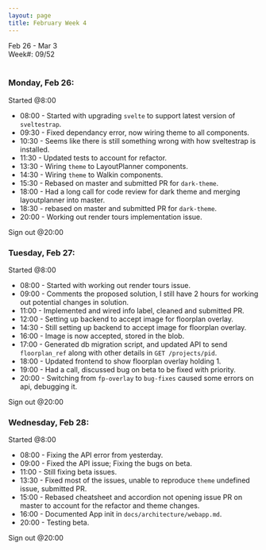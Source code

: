 ```yaml
---
layout: page
title: February Week 4
---
```


Feb 26 - Mar 3<br>
Week#: 09/52<br><br>

### Monday, Feb 26:

Started @8:00

- 08:00 - Started with upgrading `svelte` to support latest version of `sveltestrap`.
- 09:30 - Fixed dependancy error, now wiring theme to all components.
- 10:30 - Seems like there is still something wrong with how sveltestrap is installed.
- 11:30 - Updated tests to account for refactor.
- 13:30 - Wiring `theme` to LayoutPlanner components.
- 14:30 - Wiring `theme` to Walkin components.
- 15:30 - Rebased on master and submitted PR for `dark-theme`.
- 18:00 - Had a long call for code review for dark theme and merging layoutplanner into master.
- 18:30 - rebased on master and submitted PR for `dark-theme`.
- 20:00 - Working out render tours implementation issue.

Sign out @20:00

### Tuesday, Feb 27:

Started @8:00

- 08:00 - Started with working out render tours issue.
- 09:00 - Comments the proposed solution, I still have 2 hours for working out potential changes in solution.
- 11:00 - Implemented and wired info label, cleaned and submitted PR.
- 12:00 - Setting up backend to accept image for floorplan overlay.
- 14:30 - Still setting up backend to accept image for floorplan overlay.
- 16:00 - Image is now accepted, stored in the blob.
- 17:00 - Generated db migration script, and updated API to send `floorplan_ref` along with other details in `GET /projects/pid`.
- 18:00 - Updated frontend to show floorplan overlay holding 1.
- 19:00 - Had a call, discussed bug on beta to be fixed with priority.
- 20:00 - Switching from `fp-overlay` to `bug-fixes` caused some errors on api, debugging it.

Sign out @20:00

### Wednesday, Feb 28:

Started @8:00

- 08:00 - Fixing the API error from yesterday.
- 09:00 - Fixed the API issue; Fixing the bugs on beta.
- 11:00 - Still fixing beta issues.
- 13:30 - Fixed most of the issues, unable to reproduce `theme` undefined issue, submitted PR.
- 15:00 - Rebased cheatsheet and accordion not opening issue PR on master to account for the refactor and theme changes.
- 16:00 - Documented App init in `docs/architecture/webapp.md`.
- 20:00 - Testing beta.

Sign out @20:00